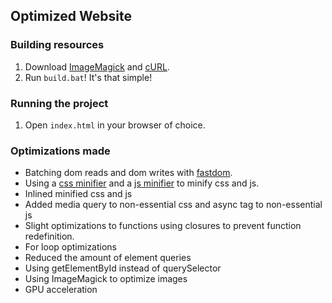 ## Optimized Website

### Building resources
1. Download [ImageMagick](http://www.imagemagick.org/script/index.php) and [cURL](https://curl.haxx.se/).
2. Run `build.bat`! It's that simple!

### Running the project
1. Open `index.html` in your browser of choice.

### Optimizations made
* Batching dom reads and dom writes with [fastdom](https://github.com/wilsonpage/fastdom).
* Using a [css minifier](https://cssminifier.com/) and a [js minifier](https://javascript-minifier.com/) to minify css and js.
* Inlined minified css and js
* Added media query to non-essential css and async tag to non-essential js
* Slight optimizations to functions using closures to prevent function redefinition.
* For loop optimizations
* Reduced the amount of element queries
* Using getElementById instead of querySelector
* Using ImageMagick to optimize images
* GPU acceleration